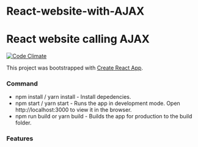 # React-website-with-AJAX
React website calling AJAX
===================

[![Code Climate](https://codeclimate.com/github/MarcinJarecki/React-website-with-AJAX/badges/gpa.svg)](https://codeclimate.com/github/MarcinJarecki/React-website-with-AJAX)

This project was bootstrapped with [Create React App](https://github.com/facebookincubator/create-react-app).

### Command
- npm install / yarn install - Install depedencies.
- npm start / yarn start - Runs the app in development mode. Open http://localhost:3000 to view it in the browser.
- npm run build or yarn build - Builds the app for production to the build folder.

### Features
